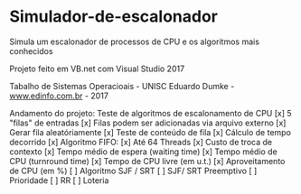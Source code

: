# Simulador-de-escalonador
Simula um escalonador de processos de CPU e os algoritmos mais conhecidos

Projeto feito em VB.net com Visual Studio 2017

Tabalho de Sistemas Operacioais - UNISC
Eduardo Dumke -www.edinfo.com.br - 2017

Andamento do projeto:
Teste de algoritmos de escalonamento de CPU
[x] 5 "filas" de entradas
[x] Filas podem ser adicionadas via arquivo externo
[x] Gerar fila aleatóriamente
[x] Teste de conteúdo de fila
[x] Cálculo de tempo decorrido
[x] Algoritmo FIFO:
	[x] Até 64 Threads
	[x] Custo de troca de contexto
	[x] Tempo médio de espera (waiting time)
	[x] Tempo médio de CPU (turnround time)
	[x] Tempo de CPU livre (em u.t.)
	[x] Aproveitamento de CPU (em %)
[ ] Algoritmo SJF / SRT
[ ] SJF/ SRT Preemptivo
[ ] Prioridade
[ ] RR
[ ] Loteria
